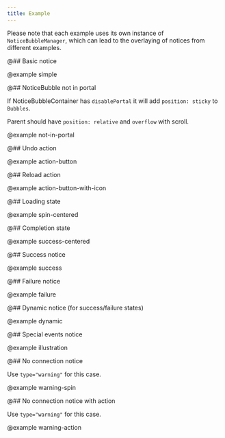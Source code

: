 ```yaml
---
title: Example
---
```


Please note that each example uses its own instance of `NoticeBubbleManager`, which can lead to the overlaying of notices from different examples.

@## Basic notice

@example simple

@## NoticeBubble not in portal

If NoticeBubbleContainer has `disablePortal` it will add `position: sticky` to `Bubbles`.

Parent should have `position: relative` and `overflow` with scroll.

@example not-in-portal

@## Undo action

@example action-button

@## Reload action

@example action-button-with-icon

@## Loading state

@example spin-centered

@## Completion state

@example success-centered

@## Success notice

@example success

@## Failure notice

@example failure

@## Dynamic notice (for success/failure states)

@example dynamic

@## Special events notice

@example illustration

@## No connection notice

Use `type="warning"` for this case.

@example warning-spin

@## No connection notice with action

Use `type="warning"` for this case.

@example warning-action
